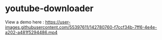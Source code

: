 # youtube-downloader


View a demo here : https://user-images.githubusercontent.com/55397611/142780760-f7ccf34b-7ff6-4e4e-a202-a481f5294486.mp4


